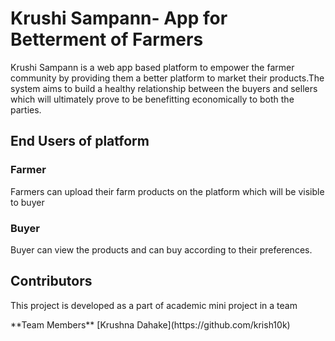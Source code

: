 <h1>Krushi Sampann- App for Betterment of Farmers</h1>
  
<p>Krushi Sampann is a web app based platform to empower the farmer community by providing them a better platform to market their products.The system aims to build a healthy relationship between the buyers and sellers which will ultimately prove to be benefitting economically to both the parties.</p>

<h2>End Users of platform</h2>
<h3>Farmer</h3>
  <p>Farmers can upload their farm products on the platform which will be visible to buyer</p>
<h3>Buyer</h3>
  <p>Buyer can view the products and can buy according to their preferences.</p>
 <h2>Contributors</h2>
<p>This project is developed as a part of academic mini project in a team</p>
  **Team Members** 
[Krushna Dahake](https://github.com/krish10k)
